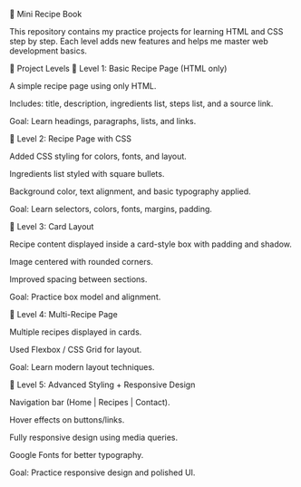 🍲 Mini Recipe Book

This repository contains my practice projects for learning HTML and CSS step by step.
Each level adds new features and helps me master web development basics.

📌 Project Levels
🔹 Level 1: Basic Recipe Page (HTML only)

A simple recipe page using only HTML.

Includes: title, description, ingredients list, steps list, and a source link.

Goal: Learn headings, paragraphs, lists, and links.

🔹 Level 2: Recipe Page with CSS

Added CSS styling for colors, fonts, and layout.

Ingredients list styled with square bullets.

Background color, text alignment, and basic typography applied.

Goal: Learn selectors, colors, fonts, margins, padding.

🔹 Level 3: Card Layout

Recipe content displayed inside a card-style box with padding and shadow.

Image centered with rounded corners.

Improved spacing between sections.

Goal: Practice box model and alignment.

🔹 Level 4: Multi-Recipe Page

Multiple recipes displayed in cards.

Used Flexbox / CSS Grid for layout.

Goal: Learn modern layout techniques.

🔹 Level 5: Advanced Styling + Responsive Design

Navigation bar (Home | Recipes | Contact).

Hover effects on buttons/links.

Fully responsive design using media queries.

Google Fonts for better typography.

Goal: Practice responsive design and polished UI.